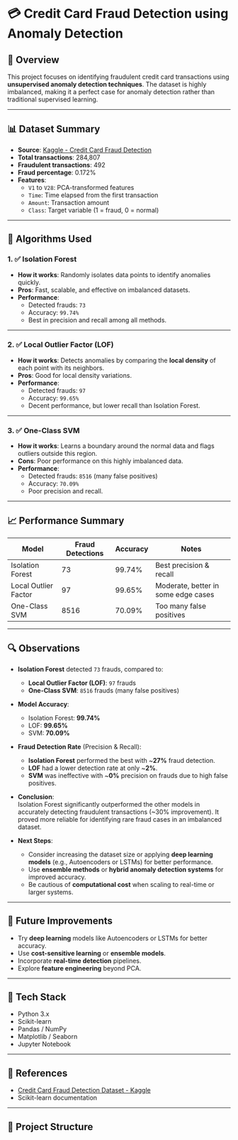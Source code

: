 # 💳 Credit Card Fraud Detection using Anomaly Detection

## 📌 Overview
This project focuses on identifying fraudulent credit card transactions using **unsupervised anomaly detection techniques**. The dataset is highly imbalanced, making it a perfect case for anomaly detection rather than traditional supervised learning.

---

## 📊 Dataset Summary

- **Source**: [Kaggle - Credit Card Fraud Detection](https://www.kaggle.com/datasets/mlg-ulb/creditcardfraud)
- **Total transactions**: 284,807  
- **Fraudulent transactions**: 492  
- **Fraud percentage**: 0.172%
- **Features**:
  - `V1` to `V28`: PCA-transformed features
  - `Time`: Time elapsed from the first transaction
  - `Amount`: Transaction amount
  - `Class`: Target variable (1 = fraud, 0 = normal)

---

## 🤖 Algorithms Used

### 1. ✅ Isolation Forest
- **How it works**: Randomly isolates data points to identify anomalies quickly.
- **Pros**: Fast, scalable, and effective on imbalanced datasets.
- **Performance**:
  - Detected frauds: `73`
  - Accuracy: `99.74%`
  - Best in precision and recall among all methods.

---

### 2. ✅ Local Outlier Factor (LOF)
- **How it works**: Detects anomalies by comparing the **local density** of each point with its neighbors.
- **Pros**: Good for local density variations.
- **Performance**:
  - Detected frauds: `97`
  - Accuracy: `99.65%`
  - Decent performance, but lower recall than Isolation Forest.

---

### 3. ✅ One-Class SVM
- **How it works**: Learns a boundary around the normal data and flags outliers outside this region.
- **Cons**: Poor performance on this highly imbalanced data.
- **Performance**:
  - Detected frauds: `8516` (many false positives)
  - Accuracy: `70.09%`
  - Poor precision and recall.

---

## 📈 Performance Summary

| Model               | Fraud Detections | Accuracy | Notes                                 |
|---------------------|------------------|----------|---------------------------------------|
| Isolation Forest    | 73               | 99.74%   | Best precision & recall               |
| Local Outlier Factor| 97               | 99.65%   | Moderate, better in some edge cases   |
| One-Class SVM       | 8516             | 70.09%   | Too many false positives              |

---
## 🔍 Observations

- **Isolation Forest** detected `73` frauds, compared to:
  - **Local Outlier Factor (LOF)**: `97` frauds
  - **One-Class SVM**: `8516` frauds (many false positives)

- **Model Accuracy**:
  - Isolation Forest: **99.74%**
  - LOF: **99.65%**
  - SVM: **70.09%**

- **Fraud Detection Rate** (Precision & Recall):
  - **Isolation Forest** performed the best with ~**27%** fraud detection.
  - **LOF** had a lower detection rate at only ~**2%**.
  - **SVM** was ineffective with ~**0%** precision on frauds due to high false positives.

- **Conclusion**:  
  Isolation Forest significantly outperformed the other models in accurately detecting fraudulent transactions (~30% improvement). It proved more reliable for identifying rare fraud cases in an imbalanced dataset.

- **Next Steps**:
  - Consider increasing the dataset size or applying **deep learning models** (e.g., Autoencoders or LSTMs) for better performance.
  - Use **ensemble methods** or **hybrid anomaly detection systems** for improved accuracy.
  - Be cautious of **computational cost** when scaling to real-time or larger systems.

---

## 🚀 Future Improvements

- Try **deep learning** models like Autoencoders or LSTMs for better accuracy.
- Use **cost-sensitive learning** or **ensemble models**.
- Incorporate **real-time detection** pipelines.
- Explore **feature engineering** beyond PCA.

---

## 🧰 Tech Stack

- Python 3.x
- Scikit-learn
- Pandas / NumPy
- Matplotlib / Seaborn
- Jupyter Notebook

---

## 📎 References

- [Credit Card Fraud Detection Dataset - Kaggle](https://www.kaggle.com/datasets/mlg-ulb/creditcardfraud)
- Scikit-learn documentation

---

## 📂 Project Structure

